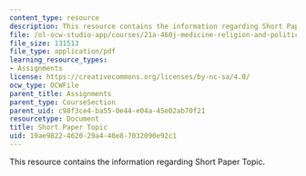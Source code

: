 ```yaml
---
content_type: resource
description: This resource contains the information regarding Short Paper Topic.
file: /ol-ocw-studio-app/courses/21a-460j-medicine-religion-and-politics-in-africa-and-the-african-diaspora-spring-2005/19ae9822462029a440e87032090e92c1_MIT21A_460JS05_srt_pap3_5.pdf
file_size: 131513
file_type: application/pdf
learning_resource_types:
- Assignments
license: https://creativecommons.org/licenses/by-nc-sa/4.0/
ocw_type: OCWFile
parent_title: Assignments
parent_type: CourseSection
parent_uid: c98f3ce4-ba55-0e44-e04a-45e02ab70f21
resourcetype: Document
title: Short Paper Topic
uid: 19ae9822-4620-29a4-40e8-7032090e92c1
---
```

This resource contains the information regarding Short Paper Topic.